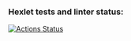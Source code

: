 ### Hexlet tests and linter status:
[![Actions Status](https://github.com/Slawakaz/data-analytics-project-92/actions/workflows/hexlet-check.yml/badge.svg)](https://github.com/Slawakaz/data-analytics-project-92/actions)